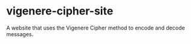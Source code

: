 # vigenere-cipher-site

A website that uses the Vigenere Cipher method to encode and decode messages.
